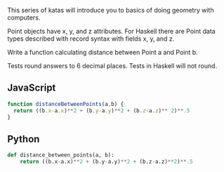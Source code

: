 This series of katas will introduce you to basics of doing geometry with computers.

Point objects have x, y, and z attributes. For Haskell there are Point data types described with record syntax with fields x, y, and z.

Write a function calculating distance between Point a and Point b.

Tests round answers to 6 decimal places. Tests in Haskell will not round.


## JavaScript
```js
function distanceBetweenPoints(a,b) {
  return ((b.x-a.x)**2 + (b.y-a.y)**2 + (b.z-a.z)** 2)**.5
}
```

## Python
```python
def distance_between_points(a, b):
    return ((b.x-a.x)**2 + (b.y-a.y)**2 + (b.z-a.z)**2)**.5
```